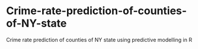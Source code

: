 # Crime-rate-prediction-of-counties-of-NY-state
Crime rate prediction of counties of NY state using predictive modelling in R 
